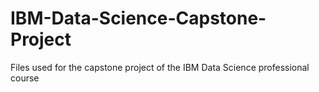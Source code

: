 # IBM-Data-Science-Capstone-Project
Files used for the capstone project of the IBM Data Science professional course
